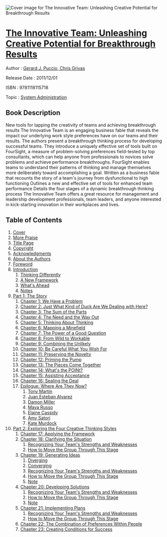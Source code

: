 ![Cover image for The Innovative Team: Unleashing Creative Potential for Breakthrough Results](https://imgdetail.ebookreading.net/cover/cover/system_admin/EB9781118115718.jpg)

[The Innovative Team: Unleashing Creative Potential for Breakthrough Results](https://ebookreading.net/view/book/The+Innovative+Team%3A+Unleashing+Creative+Potential+for+Breakthrough+Results-EB9781118115718_1.html "The Innovative Team: Unleashing Creative Potential for Breakthrough Results")
====================================================================================================================

Author : [Gerard J. Puccio](https://ebookreading.net/search/author/Gerard+J.+Puccio),[ Chris Grivas](https://ebookreading.net/search/author/+Chris+Grivas)

Release Date : 2011/12/01

ISBN : 9781118115718

Topic : [System Administration](https://ebookreading.net/search/category/system-administration)

Book Description
-----------------

New tools for tapping the creativity of teams and achieving breakthrough results
The Innovative Team is an engaging business fable that reveals the impact our underlying work style preferences have on our teams and their results. The authors present a breakthrough thinking process for developing successful teams. They introduce a uniquely effective set of tools built on FourSight, a measure of problem-solving preferences field-tested by top consultants, which can help anyone from professionals to novices solve problems and achieve performance breakthroughs. FourSight enables teams to understand their patterns of thinking and manage themselves more deliberately toward accomplishing a goal.
Written as a business fable that recounts the story of a team's journey from dysfunctional to high functioning
Outlines a new and effective set of tools for enhanced team performance
Details the four stages of a dynamic breakthrough thinking process
The Innovative Team offers a great resource for management and leadership development professionals, team leaders, and anyone interested in kick-starting innovation in their workplaces and lives.
              
Table of Contents
-----------------

1. [Cover](https://ebookreading.net/view/book/The+Innovative+Team%3A+Unleashing+Creative+Potential+for+Breakthrough+Results-EB9781118115718_1.html)
1. [More Praise](https://ebookreading.net/view/book/The+Innovative+Team%3A+Unleashing+Creative+Potential+for+Breakthrough+Results-EB9781118115718_3.html)
1. [Title Page](https://ebookreading.net/view/book/The+Innovative+Team%3A+Unleashing+Creative+Potential+for+Breakthrough+Results-EB9781118115718_4.html)
1. [Copyright](https://ebookreading.net/view/book/The+Innovative+Team%3A+Unleashing+Creative+Potential+for+Breakthrough+Results-EB9781118115718_5.html)
1. [Acknowledgments](https://ebookreading.net/view/book/The+Innovative+Team%3A+Unleashing+Creative+Potential+for+Breakthrough+Results-EB9781118115718_6.html)
1. [About the Authors](https://ebookreading.net/view/book/The+Innovative+Team%3A+Unleashing+Creative+Potential+for+Breakthrough+Results-EB9781118115718_7.html)
1. [Foreword](https://ebookreading.net/view/book/The+Innovative+Team%3A+Unleashing+Creative+Potential+for+Breakthrough+Results-EB9781118115718_8.html)
1. [Introduction](https://ebookreading.net/view/book/The+Innovative+Team%3A+Unleashing+Creative+Potential+for+Breakthrough+Results-EB9781118115718_9.html)
    1. [Thinking Differently](https://ebookreading.net/view/book/The+Innovative+Team%3A+Unleashing+Creative+Potential+for+Breakthrough+Results-EB9781118115718_9.html#Intro-sec1-0002)
    1. [A New Framework](https://ebookreading.net/view/book/The+Innovative+Team%3A+Unleashing+Creative+Potential+for+Breakthrough+Results-EB9781118115718_9.html#Intro-sec1-0003)
    1. [What&#39;s Ahead](https://ebookreading.net/view/book/The+Innovative+Team%3A+Unleashing+Creative+Potential+for+Breakthrough+Results-EB9781118115718_9.html#Intro-sec1-0004)
    1. [Notes](https://ebookreading.net/view/book/The+Innovative+Team%3A+Unleashing+Creative+Potential+for+Breakthrough+Results-EB9781118115718_9.html#Intro-sec1-0005)
1. [Part 1: The Story](https://ebookreading.net/view/book/The+Innovative+Team%3A+Unleashing+Creative+Potential+for+Breakthrough+Results-EB9781118115718_10.html)
    1. [Chapter 1: We Have a Problem](https://ebookreading.net/view/book/The+Innovative+Team%3A+Unleashing+Creative+Potential+for+Breakthrough+Results-EB9781118115718_11.html)
    1. [Chapter 2: Just What Kind of Duck Are We Dealing with Here?](https://ebookreading.net/view/book/The+Innovative+Team%3A+Unleashing+Creative+Potential+for+Breakthrough+Results-EB9781118115718_12.html)
    1. [Chapter 3: The Sum of the Parts](https://ebookreading.net/view/book/The+Innovative+Team%3A+Unleashing+Creative+Potential+for+Breakthrough+Results-EB9781118115718_13.html)
    1. [Chapter 4: The Need and the Way Out](https://ebookreading.net/view/book/The+Innovative+Team%3A+Unleashing+Creative+Potential+for+Breakthrough+Results-EB9781118115718_14.html)
    1. [Chapter 5: Thinking About Thinking](https://ebookreading.net/view/book/The+Innovative+Team%3A+Unleashing+Creative+Potential+for+Breakthrough+Results-EB9781118115718_15.html)
    1. [Chapter 6: Mapping a Minefield](https://ebookreading.net/view/book/The+Innovative+Team%3A+Unleashing+Creative+Potential+for+Breakthrough+Results-EB9781118115718_16.html)
    1. [Chapter 7: The Power of a Good Question](https://ebookreading.net/view/book/The+Innovative+Team%3A+Unleashing+Creative+Potential+for+Breakthrough+Results-EB9781118115718_17.html)
    1. [Chapter 8: From Wild to Workable](https://ebookreading.net/view/book/The+Innovative+Team%3A+Unleashing+Creative+Potential+for+Breakthrough+Results-EB9781118115718_18.html)
    1. [Chapter 9: Combining the Unlikely](https://ebookreading.net/view/book/The+Innovative+Team%3A+Unleashing+Creative+Potential+for+Breakthrough+Results-EB9781118115718_19.html)
    1. [Chapter 10: Be Careful What You Wish For](https://ebookreading.net/view/book/The+Innovative+Team%3A+Unleashing+Creative+Potential+for+Breakthrough+Results-EB9781118115718_20.html)
    1. [Chapter 11: Preserving the Novelty](https://ebookreading.net/view/book/The+Innovative+Team%3A+Unleashing+Creative+Potential+for+Breakthrough+Results-EB9781118115718_21.html)
    1. [Chapter 12: Priming the Pump](https://ebookreading.net/view/book/The+Innovative+Team%3A+Unleashing+Creative+Potential+for+Breakthrough+Results-EB9781118115718_22.html)
    1. [Chapter 13: The Pieces Come Together](https://ebookreading.net/view/book/The+Innovative+Team%3A+Unleashing+Creative+Potential+for+Breakthrough+Results-EB9781118115718_23.html)
    1. [Chapter 14: What&#39;s the POINt?](https://ebookreading.net/view/book/The+Innovative+Team%3A+Unleashing+Creative+Potential+for+Breakthrough+Results-EB9781118115718_24.html)
    1. [Chapter 15: Assisting Acceptance](https://ebookreading.net/view/book/The+Innovative+Team%3A+Unleashing+Creative+Potential+for+Breakthrough+Results-EB9781118115718_25.html)
    1. [Chapter 16: Sealing the Deal](https://ebookreading.net/view/book/The+Innovative+Team%3A+Unleashing+Creative+Potential+for+Breakthrough+Results-EB9781118115718_26.html)
    1. [Epilogue: Where Are They Now?](https://ebookreading.net/view/book/The+Innovative+Team%3A+Unleashing+Creative+Potential+for+Breakthrough+Results-EB9781118115718_27.html)
        1. [Tony Martin](https://ebookreading.net/view/book/The+Innovative+Team%3A+Unleashing+Creative+Potential+for+Breakthrough+Results-EB9781118115718_27.html#Epilo-sec1-0001)
        1. [Juan Esteban Alvarez](https://ebookreading.net/view/book/The+Innovative+Team%3A+Unleashing+Creative+Potential+for+Breakthrough+Results-EB9781118115718_27.html#Epilo-sec1-0002)
        1. [Damon Miller](https://ebookreading.net/view/book/The+Innovative+Team%3A+Unleashing+Creative+Potential+for+Breakthrough+Results-EB9781118115718_27.html#Epilo-sec1-0003)
        1. [Maya Russo](https://ebookreading.net/view/book/The+Innovative+Team%3A+Unleashing+Creative+Potential+for+Breakthrough+Results-EB9781118115718_27.html#Epilo-sec1-0004)
        1. [Elaine Cassidy](https://ebookreading.net/view/book/The+Innovative+Team%3A+Unleashing+Creative+Potential+for+Breakthrough+Results-EB9781118115718_27.html#Epilo-sec1-0005)
        1. [Amy Satori](https://ebookreading.net/view/book/The+Innovative+Team%3A+Unleashing+Creative+Potential+for+Breakthrough+Results-EB9781118115718_27.html#Epilo-sec1-0006)
        1. [Kate Murdock](https://ebookreading.net/view/book/The+Innovative+Team%3A+Unleashing+Creative+Potential+for+Breakthrough+Results-EB9781118115718_27.html#Epilo-sec1-0007)
1. [Part 2: Exploring the Four Creative Thinking Styles](https://ebookreading.net/view/book/The+Innovative+Team%3A+Unleashing+Creative+Potential+for+Breakthrough+Results-EB9781118115718_28.html)
    1. [Chapter 17: Applying the Framework](https://ebookreading.net/view/book/The+Innovative+Team%3A+Unleashing+Creative+Potential+for+Breakthrough+Results-EB9781118115718_29.html)
    1. [Chapter 18: Clarifying the Situation](https://ebookreading.net/view/book/The+Innovative+Team%3A+Unleashing+Creative+Potential+for+Breakthrough+Results-EB9781118115718_30.html)
        1. [Recognizing Your Team&#39;s Strengths and Weaknesses](https://ebookreading.net/view/book/The+Innovative+Team%3A+Unleashing+Creative+Potential+for+Breakthrough+Results-EB9781118115718_30.html#c18-sec1-0002)
        1. [How to Move the Group Through This Stage](https://ebookreading.net/view/book/The+Innovative+Team%3A+Unleashing+Creative+Potential+for+Breakthrough+Results-EB9781118115718_30.html#c18-sec1-0003)
    1. [Chapter 19: Generating Ideas](https://ebookreading.net/view/book/The+Innovative+Team%3A+Unleashing+Creative+Potential+for+Breakthrough+Results-EB9781118115718_31.html)
        1. [Diverging](https://ebookreading.net/view/book/The+Innovative+Team%3A+Unleashing+Creative+Potential+for+Breakthrough+Results-EB9781118115718_31.html#c19-sec1-0002)
        1. [Converging](https://ebookreading.net/view/book/The+Innovative+Team%3A+Unleashing+Creative+Potential+for+Breakthrough+Results-EB9781118115718_31.html#c19-sec1-0003)
        1. [Recognizing Your Team&#39;s Strengths and Weaknesses](https://ebookreading.net/view/book/The+Innovative+Team%3A+Unleashing+Creative+Potential+for+Breakthrough+Results-EB9781118115718_31.html#c19-sec1-0004)
        1. [How to Move the Group Through This Stage](https://ebookreading.net/view/book/The+Innovative+Team%3A+Unleashing+Creative+Potential+for+Breakthrough+Results-EB9781118115718_31.html#c19-sec1-0005)
        1. [Note](https://ebookreading.net/view/book/The+Innovative+Team%3A+Unleashing+Creative+Potential+for+Breakthrough+Results-EB9781118115718_31.html#c19-sec1-0006)
    1. [Chapter 20: Developing Solutions](https://ebookreading.net/view/book/The+Innovative+Team%3A+Unleashing+Creative+Potential+for+Breakthrough+Results-EB9781118115718_32.html)
        1. [Recognizing Your Team&#39;s Strengths and Weaknesses](https://ebookreading.net/view/book/The+Innovative+Team%3A+Unleashing+Creative+Potential+for+Breakthrough+Results-EB9781118115718_32.html#c20-sec1-0002)
        1. [How to Move the Group Through This Stage](https://ebookreading.net/view/book/The+Innovative+Team%3A+Unleashing+Creative+Potential+for+Breakthrough+Results-EB9781118115718_32.html#c20-sec1-0003)
        1. [Note](https://ebookreading.net/view/book/The+Innovative+Team%3A+Unleashing+Creative+Potential+for+Breakthrough+Results-EB9781118115718_32.html#c20-sec1-0004)
    1. [Chapter 21: Implementing Plans](https://ebookreading.net/view/book/The+Innovative+Team%3A+Unleashing+Creative+Potential+for+Breakthrough+Results-EB9781118115718_33.html)
        1. [Recognizing Your Team&#39;s Strengths and Weaknesses](https://ebookreading.net/view/book/The+Innovative+Team%3A+Unleashing+Creative+Potential+for+Breakthrough+Results-EB9781118115718_33.html#c21-sec1-0002)
        1. [How to Move the Group Through This Stage](https://ebookreading.net/view/book/The+Innovative+Team%3A+Unleashing+Creative+Potential+for+Breakthrough+Results-EB9781118115718_33.html#c21-sec1-0003)
    1. [Chapter 22: The Combination of Preferences Within People](https://ebookreading.net/view/book/The+Innovative+Team%3A+Unleashing+Creative+Potential+for+Breakthrough+Results-EB9781118115718_34.html)
    1. [Chapter 23: Creating Conditions for Success](https://ebookreading.net/view/book/The+Innovative+Team%3A+Unleashing+Creative+Potential+for+Breakthrough+Results-EB9781118115718_35.html)
